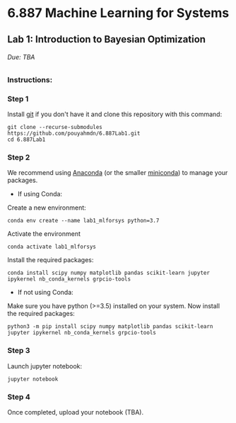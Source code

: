 # 6.887 Machine Learning for Systems
## Lab 1: Introduction to Bayesian Optimization

###### Due: TBA

### Instructions:

### Step 1

Install [git](https://git-scm.com/book/en/v2/Getting-Started-Installing-Git) if you don't have it and clone this repository with this command:
```
git clone --recurse-submodules https://github.com/pouyahmdn/6.887Lab1.git
cd 6.887Lab1
```

### Step 2

We recommend using [Anaconda](https://docs.anaconda.com/anaconda/install/index.html) (or the smaller [miniconda](https://docs.conda.io/en/latest/miniconda.html)) to manage your packages.
* If using Conda:

Create a new environment:
```
conda env create --name lab1_mlforsys python=3.7
```
Activate the environment
```
conda activate lab1_mlforsys
```
Install the required packages:
```
conda install scipy numpy matplotlib pandas scikit-learn jupyter ipykernel nb_conda_kernels grpcio-tools
```
* If not using Conda:

Make sure you have python (>=3.5) installed on your system. Now install the required packages:
```
python3 -m pip install scipy numpy matplotlib pandas scikit-learn jupyter ipykernel nb_conda_kernels grpcio-tools
```

### Step 3
Launch jupyter notebook:
```
jupyter notebook
```

### Step 4
Once completed, upload your notebook (TBA).